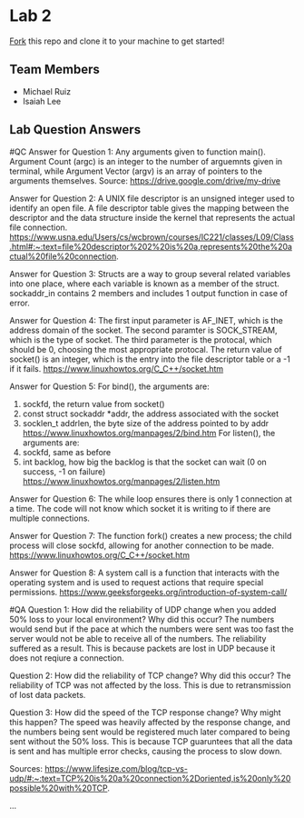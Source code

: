 # Lab 2
[Fork](https://docs.github.com/en/get-started/quickstart/fork-a-repo) this repo and clone it to your machine to get started!

## Team Members
- Michael Ruiz
- Isaiah Lee

## Lab Question Answers
#QC
Answer for Question 1: Any arguments given to function main(). Argument Count (argc) is an integer to the number of arguemnts given in terminal, while Argument Vector (argv) is an array of pointers to the arguments themselves.
Source: https://drive.google.com/drive/my-drive

Answer for Question 2: A UNIX file descriptor is an unsigned integer used to identify an open file. A file descriptor table gives the mapping between the descriptor and the data structure inside the kernel that represents the actual file connection.
https://www.usna.edu/Users/cs/wcbrown/courses/IC221/classes/L09/Class.html#:~:text=file%20descriptor%202%20is%20a,represents%20the%20actual%20file%20connection.

Answer for Question 3: Structs are a way to group several related variables into one place, where each variable is known as a member of the struct. sockaddr_in contains 2 members and includes 1 output function in case of error.

Answer for Question 4: The first input parameter is AF_INET, which is the address domain of the socket. The second paramter is SOCK_STREAM, which is the type of socket. The third parameter is the protocal, which should be 0, choosing the most appropriate protocal. The return value of socket() is an integer, which is the entry into the file descriptor table or a -1 if it fails.
https://www.linuxhowtos.org/C_C++/socket.htm

Answer for Question 5: For bind(), the arguments are:
1. sockfd, the return value from socket()
2. const struct sockaddr *addr, the address associated with the socket
3. socklen_t addrlen, the byte size of the address pointed to by addr
https://www.linuxhowtos.org/manpages/2/bind.htm
For listen(), the arguments are:
1. sockfd, same as before
2. int backlog, how big the backlog is that the socket can wait (0 on success, -1 on failure)
https://www.linuxhowtos.org/manpages/2/listen.htm

Answer for Question 6: The while loop ensures there is only 1 connection at a time. The code will not know which socket it is writing to if there are multiple connections.

Answer for Question 7: The function fork() creates a new process; the child process will close sockfd, allowing for another connection to be made.
https://www.linuxhowtos.org/C_C++/socket.htm

Answer for Question 8: A system call is a function that interacts with the operating system and is used to request actions that require special permissions. 
https://www.geeksforgeeks.org/introduction-of-system-call/

#QA 
Question 1: How did the reliability of UDP change when you added 50% loss to your local environment? Why did this occur?
The numbers would send but if the pace at which the numbers were sent was too fast the server would not be able to receive all of the numbers. The reliability suffered as a result. This is because packets are lost in UDP because it does not reqiure a connection.

Question 2: How did the reliability of TCP change? Why did this occur?
The reliability of TCP was not affected by the loss. This is due to retransmission of lost data packets.

Question 3: How did the speed of the TCP response change? Why might this happen?
The speed was heavily affected by the response change, and the numbers being sent would be registered much later compared to being sent without the 50% loss. This is because TCP guaruntees that all the data is sent and has multiple error checks, causing the process to slow down.

Sources:
https://www.lifesize.com/blog/tcp-vs-udp/#:~:text=TCP%20is%20a%20connection%2Doriented,is%20only%20possible%20with%20TCP. 


...
